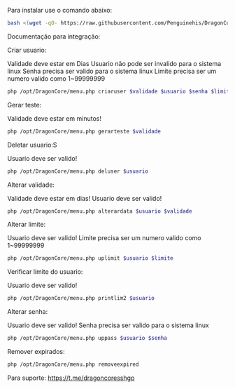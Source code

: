 Para instalar use o comando abaixo:

```sh
bash <(wget -qO- https://raw.githubusercontent.com/Penguinehis/DragonCoreSSH-Beta/main/install.sh)
```

Documentação para integração:

Criar usuario:

Validade deve estar em Dias
Usuario não pode ser invalido para o sistema linux
Senha precisa ser valido para o sistema linux
Limite precisa ser um numero valido como 1~99999999

```sh
php /opt/DragonCore/menu.php criaruser $validade $usuario $senha $limite
```

Gerar teste:

Validade deve estar em minutos!

```sh
php /opt/DragonCore/menu.php gerarteste $validade
```

Deletar usuario:S

Usuario deve ser valido!

```sh
php /opt/DragonCore/menu.php deluser $usuario
```

Alterar validade:

Validade deve estar em dias!
Usuario deve ser valido!

```sh
php /opt/DragonCore/menu.php alterardata $usuario $validade
```

Alterar limite:

Usuario deve ser valido!
Limite precisa ser um numero valido como 1~99999999

```sh
php /opt/DragonCore/menu.php uplimit $usuario $limite
```

Verificar limite do usuario:

Usuario deve ser valido!

```sh
php /opt/DragonCore/menu.php printlim2 $usuario
```

Alterar senha:

Usuario deve ser valido!
Senha precisa ser valido para o sistema linux

```sh
php /opt/DragonCore/menu.php uppass $usuario $senha
```

Remover expirados:

```sh
php /opt/DragonCore/menu.php removeexpired
```


Para suporte: https://t.me/dragoncoresshgp